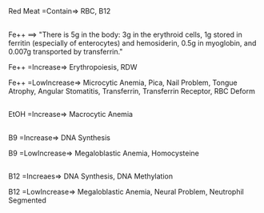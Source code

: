 ##

Red Meat =Contain=> RBC, B12

##

Fe++ ==> "There is 5g in the body: 3g in the erythroid cells, 1g stored in ferritin (especially of enterocytes) and hemosiderin, 0.5g in myoglobin, and 0.007g transported by transferrin."

Fe++ =Increase=> Erythropoiesis, RDW

Fe++ =LowIncrease=> Microcytic Anemia, Pica, Nail Problem, Tongue Atrophy, Angular Stomatitis, Transferrin, Transferrin Receptor, RBC Deform

##

EtOH =Increase=> Macrocytic Anemia

##

B9 =Increase=> DNA Synthesis

B9 =LowIncrease=> Megaloblastic Anemia, Homocysteine

##

B12 =Increaes=> DNA Synthesis, DNA Methylation

B12 =LowIncrease=> Megaloblastic Anemia, Neural Problem, Neutrophil Segmented

